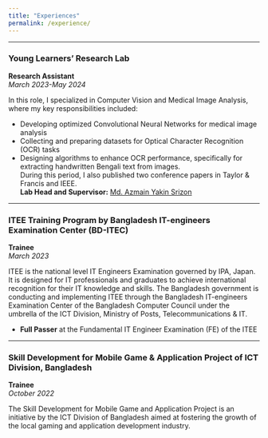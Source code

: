 ```yaml
---
title: "Experiences"
permalink: /experience/
---
```


---

### Young Learners’ Research Lab
**Research Assistant**  
*March 2023-May 2024*

In this role, I specialized in Computer Vision and Medical Image Analysis, where my key responsibilities included:  
- Developing optimized Convolutional Neural Networks for medical image analysis
- Collecting and preparing datasets for Optical Character Recognition (OCR) tasks
- Designing algorithms to enhance OCR performance, specifically for extracting handwritten Bengali text from images.  
During this period, I also published two conference papers in Taylor & Francis and IEEE.  
**Lab Head and Supervisor:** [Md. Azmain Yakin Srizon](https://www.ruet.ac.bd/azmainsrizon)

---

### ITEE Training Program by Bangladesh IT-engineers Examination Center (BD-ITEC)
**Trainee**  
*March 2023*  

ITEE is the national level IT Engineers Examination governed by IPA, Japan. It is designed for IT professionals and graduates to achieve international recognition for their IT knowledge and skills. The Bangladesh government is conducting and implementing ITEE through the Bangladesh IT-engineers Examination Center of the Bangladesh Computer Council under the umbrella of the ICT Division, Ministry of Posts, Telecommunications & IT.
- **Full Passer** at the Fundamental IT Engineer Examination (FE) of the ITEE

---

### Skill Development for Mobile Game & Application Project of ICT Division, Bangladesh
**Trainee**  
*October 2022*  

The Skill Development for Mobile Game and Application Project is an initiative by the ICT Division of Bangladesh aimed at fostering the growth of the local gaming and application development industry.



